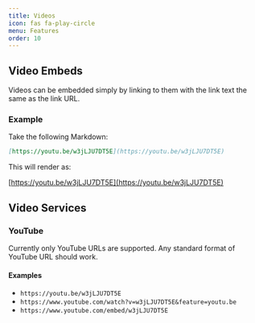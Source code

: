 ```yaml
---
title: Videos
icon: fas fa-play-circle
menu: Features
order: 10
---
```


## Video Embeds

Videos can be embedded simply by linking to them with the link text the same as the link URL.


### Example

Take the following Markdown:

```markdown
[https://youtu.be/w3jLJU7DT5E](https://youtu.be/w3jLJU7DT5E)
```

This will render as:

[https://youtu.be/w3jLJU7DT5E](https://youtu.be/w3jLJU7DT5E)


## Video Services


### YouTube

Currently only YouTube URLs are supported. Any standard format of YouTube URL should work.


#### Examples

* `https://youtu.be/w3jLJU7DT5E`
* `https://www.youtube.com/watch?v=w3jLJU7DT5E&feature=youtu.be`
* `https://www.youtube.com/embed/w3jLJU7DT5E`
